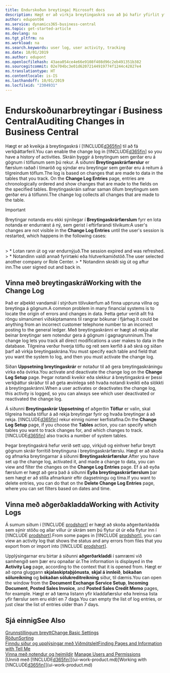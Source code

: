 ```yaml
---
title: Endurskoðun breytinga| Microsoft docs
description: Hægt er að virkja breytingaskrá svo að þú hafir yfirlit yfir allar breytingar sem gerðar hafa verið á gögnum í röktum töflum. Þú getur einnig rakið aðgerðir með tilteknum gerðum aðgerðakladda.
author: edupont04
ms.service: dynamics365-business-central
ms.topic: get-started-article
ms.devlang: na
ms.tgt_pltfrm: na
ms.workload: na
ms.search.keywords: user log, user activity, tracking
ms.date: 10/01/2019
ms.author: edupont
ms.openlocfilehash: 43aea054ce4e66e9108f408d96c2eb491351b382
ms.sourcegitcommit: 02e704bc3e01d62072144919774f1244c42827e4
ms.translationtype: HT
ms.contentlocale: is-IS
ms.lasthandoff: 10/01/2019
ms.locfileid: "2304931"
---
```

# <a name="auditing-changes-in-business-central"></a><span data-ttu-id="7f1bb-104">Endurskoðunarbreytingar í Business Central</span><span class="sxs-lookup"><span data-stu-id="7f1bb-104">Auditing Changes in Business Central</span></span>

<span data-ttu-id="7f1bb-105">Hægt er að kveikja á breytingaskrá í [!INCLUDE[d365fin](includes/d365fin_md.md)] til að fá verkþáttarferil.</span><span class="sxs-lookup"><span data-stu-id="7f1bb-105">You can enable the change log in [!INCLUDE[d365fin](includes/d365fin_md.md)] so you have a history of activities.</span></span> <span data-ttu-id="7f1bb-106">Skráin byggir á breytingum sem gerðar eru á gögnum í töflunum sem þú rekur. Á síðunni **Breytingaskrárfærslur** er færslum raðað í tímaröð og sýndar eru breytingar sem gerðar eru á reitum á tilgreindum töflum.</span><span class="sxs-lookup"><span data-stu-id="7f1bb-106">The log is based on changes that are made to data in the tables that you track. On the **Change Log Entries** page, entries are chronologically ordered and show changes that are made to the fields on the specified tables.</span></span> <span data-ttu-id="7f1bb-107">Breytingaskráin safnar saman öllum breytingum sem gerðar eru á töflunni.</span><span class="sxs-lookup"><span data-stu-id="7f1bb-107">The change log collects all changes that are made to the table.</span></span>

> [!Important]
> <span data-ttu-id="7f1bb-108">Breytingar notanda eru ekki sýnilegar í **Breytingaskrárfærslum** fyrr en lota notanda er endurræst á ný, sem gerist í eftirfarandi tilvikum:</span><span class="sxs-lookup"><span data-stu-id="7f1bb-108">A user's changes are not visible in the **Change Log Entries** until the user's session is restarted, which happens in the following cases:</span></span>
<br />
> * <span data-ttu-id="7f1bb-109">Lotan rann út og var endurnýjuð.</span><span class="sxs-lookup"><span data-stu-id="7f1bb-109">The session expired and was refreshed.</span></span>
> * <span data-ttu-id="7f1bb-110">Notandinn valdi annað fyrirtæki eða hlutverkamiðstöð.</span><span class="sxs-lookup"><span data-stu-id="7f1bb-110">The user selected another company or Role Center.</span></span>
> * <span data-ttu-id="7f1bb-111">Notandinn skráði sig út og aftur inn.</span><span class="sxs-lookup"><span data-stu-id="7f1bb-111">The user signed out and back in.</span></span>

## <a name="working-with-the-change-log"></a><span data-ttu-id="7f1bb-112">Vinna með breytingaskrá</span><span class="sxs-lookup"><span data-stu-id="7f1bb-112">Working with the Change Log</span></span>

<span data-ttu-id="7f1bb-113">Það er alþekkt vandamál í stýrðum tölvukerfum að finna uppruna villna og breytinga á gögnum.</span><span class="sxs-lookup"><span data-stu-id="7f1bb-113">A common problem in many financial systems is to locate the origin of errors and changes in data.</span></span> <span data-ttu-id="7f1bb-114">Þetta getur verið allt frá röngu símanúmeri viðskiptamanns til rangrar bókunar í fjárhag.</span><span class="sxs-lookup"><span data-stu-id="7f1bb-114">It could be anything from an incorrect customer telephone number to an incorrect posting to the general ledger.</span></span> <span data-ttu-id="7f1bb-115">Með breytingaskránni er hægt að rekja allar beinar breytingar sem notendur gera á gögnum í gagnagrunninum.</span><span class="sxs-lookup"><span data-stu-id="7f1bb-115">The change log lets you track all direct modifications a user makes to data in the database.</span></span> <span data-ttu-id="7f1bb-116">Tilgreina verður hverja töflu og reit sem kerfið á að skrá og síðan þarf að virkja breytingaskrána.</span><span class="sxs-lookup"><span data-stu-id="7f1bb-116">You must specify each table and field that you want the system to log, and then you must activate the change log.</span></span>  

<span data-ttu-id="7f1bb-117">Síðan **Uppsetning breytingaskrár** er notaður til að gera breytingaskráningu virka eða óvirka.</span><span class="sxs-lookup"><span data-stu-id="7f1bb-117">You activate and deactivate the change log on the **Change Log Setup** page.</span></span> <span data-ttu-id="7f1bb-118">Þegar notandi kveikir eða slekkur á breytingaskrá er þessi verkþáttur skráður til að geta ævinlega séð hvaða notandi kveikti eða slökkti á breytingaskránni.</span><span class="sxs-lookup"><span data-stu-id="7f1bb-118">When a user activates or deactivates the change log, this activity is logged, so you can always see which user deactivated or reactivated the change log.</span></span>

<span data-ttu-id="7f1bb-119">Á síðunni **Breytingaskrár Uppsetning** ef aðgerðin **Töflur** er valin, skal tilgreina hvaða töflur á að rekja breytingar fyrir og hvaða breytingar á að rekja. [!INCLUDE[d365fin](includes/d365fin_md.md)] rekur einnig númer kerfistaflna.</span><span class="sxs-lookup"><span data-stu-id="7f1bb-119">On the **Change Log Setup** page, if you choose the **Tables** action, you can specify which tables you want to track changes for, and which changes to track. [!INCLUDE[d365fin](includes/d365fin_md.md)] also tracks a number of system tables.</span></span>

<span data-ttu-id="7f1bb-120">Þegar breytingaskrá hefur verið sett upp, virkjuð og einhver hefur breytt gögnum skráir forritið breytinguna í breytingaskrárfærslu. Hægt er að skoða og afmarka breytingarnar á síðunni **Breytingaskrárfærslur**.</span><span class="sxs-lookup"><span data-stu-id="7f1bb-120">After you have set up the change log, activated it, and made a change to data, you can view and filter the changes on the **Change Log Entries** page.</span></span> <span data-ttu-id="7f1bb-121">Ef á að eyða færslum er hægt að gera það á síðunni **Eyða breytingaskrárfærslum** þar sem hægt er að stilla afmarkanir eftir dagsetningu og tíma.</span><span class="sxs-lookup"><span data-stu-id="7f1bb-121">If you want to delete entries, you can do that on the **Delete Change Log Entries** page, where you can set filters based on dates and time.</span></span>  

## <a name="working-with-activity-logs"></a><span data-ttu-id="7f1bb-122">Vinna með aðgerðakladda</span><span class="sxs-lookup"><span data-stu-id="7f1bb-122">Working with Activity Logs</span></span>

<span data-ttu-id="7f1bb-123">Á sumum síðum í [!INCLUDE [prodshort](includes/prodshort.md)] er hægt að skoða aðgerðarkladda sem sýnir stöðu og allar villur úr skrám sem þú flytur út úr eða flytur inn í [!INCLUDE [prodshort](includes/prodshort.md)].</span><span class="sxs-lookup"><span data-stu-id="7f1bb-123">From some pages in [!INCLUDE [prodshort](includes/prodshort.md)], you can view an activity log that shows the status and any errors from files that you export from or import into [!INCLUDE [prodshort](includes/prodshort.md)].</span></span>  

<span data-ttu-id="7f1bb-124">Upplýsingarnar eru birtar á síðunni **aðgerðarkladdi** í samræmi við samhengið sem þær eru opnaðar úr.</span><span class="sxs-lookup"><span data-stu-id="7f1bb-124">The information is displayed in the **Activity Log** page, according to the context that it is opened from.</span></span> <span data-ttu-id="7f1bb-125">Hægt er að opna gluggann **skjalaskiptaþjónusta**, **skjal á innleið**, **bókaðan sölureikning** og **bókaðan sölukreditreikning** síður, til dæmis.</span><span class="sxs-lookup"><span data-stu-id="7f1bb-125">You can open the window from the **Document Exchange Service Setup**, **Incoming Document**, **Posted Sales Invoice**, and **Posted Sales Credit Memo** pages, for example.</span></span> <span data-ttu-id="7f1bb-126">Hægt er að tæma listann yfir kladdafærslur eða hreinsa lista yfir færslur sem eru eldri en 7 daga.</span><span class="sxs-lookup"><span data-stu-id="7f1bb-126">You can empty the list of log entries, or just clear the list of entries older than 7 days.</span></span>  

## <a name="see-also"></a><span data-ttu-id="7f1bb-127">Sjá einnig</span><span class="sxs-lookup"><span data-stu-id="7f1bb-127">See Also</span></span>
[<span data-ttu-id="7f1bb-128">Grunnstillingum breytt</span><span class="sxs-lookup"><span data-stu-id="7f1bb-128">Change Basic Settings</span></span>](ui-change-basic-settings.md)  
[<span data-ttu-id="7f1bb-129">Röðun</span><span class="sxs-lookup"><span data-stu-id="7f1bb-129">Sorting</span></span>](ui-sorting.md)  
[<span data-ttu-id="7f1bb-130">Finndu síður og upplýsingar með Viðmótsleit</span><span class="sxs-lookup"><span data-stu-id="7f1bb-130">Finding Pages and Information with Tell Me</span></span>](ui-search.md)  
<span data-ttu-id="7f1bb-131">[Vinna með notendur og heimildir](ui-how-users-permissions.md)  </span><span class="sxs-lookup"><span data-stu-id="7f1bb-131">[Manage Users and Permissions](ui-how-users-permissions.md)  </span></span>  
<span data-ttu-id="7f1bb-132">[Unnið með [!INCLUDE[d365fin](includes/d365fin_md.md)]](ui-work-product.md)</span><span class="sxs-lookup"><span data-stu-id="7f1bb-132">[Working with [!INCLUDE[d365fin](includes/d365fin_md.md)]](ui-work-product.md)</span></span>  
